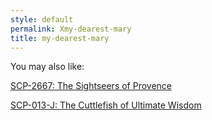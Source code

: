 ```yaml
---
style: default
permalink: Xmy-dearest-mary
title: my-dearest-mary
---
```

You may also like:

[SCP-2667: The Sightseers of Provence](http://scp-wiki.net/scp-2667)

[SCP-013-J: The Cuttlefish of Ultimate Wisdom](http://scp-wiki.net/scp-013-j)
